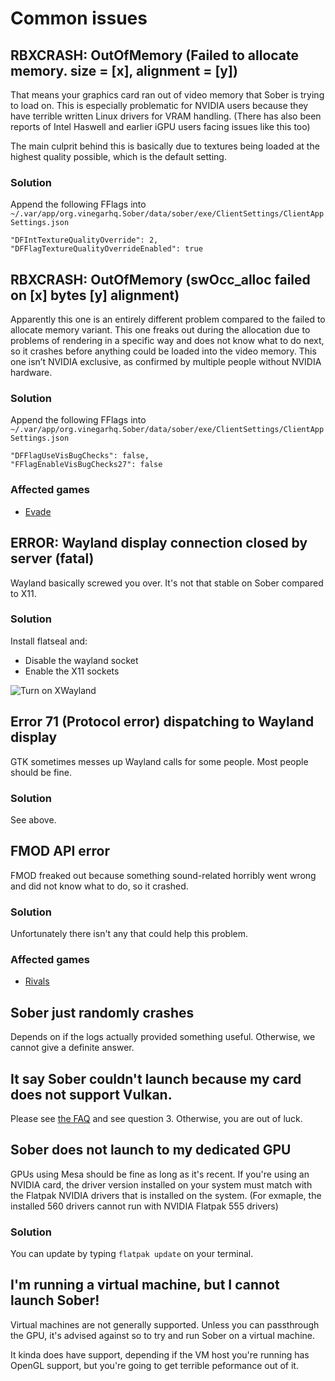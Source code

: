 # Common issues

## RBXCRASH: OutOfMemory (Failed to allocate memory. size = [x], alignment = [y])

That means your graphics card ran out of video memory that Sober is trying to load on. This is especially problematic for NVIDIA users because they have terrible written Linux drivers for VRAM handling. (There has also been reports of Intel Haswell and earlier iGPU users facing issues like this too)

The main culprit behind this is basically due to textures being loaded at the highest quality possible, which is the default setting.

### Solution
Append the following FFlags into `~/.var/app/org.vinegarhq.Sober/data/sober/exe/ClientSettings/ClientAppSettings.json`

```
"DFIntTextureQualityOverride": 2,
"DFFlagTextureQualityOverrideEnabled": true
```

## RBXCRASH: OutOfMemory (swOcc_alloc failed on [x] bytes [y] alignment)
Apparently this one is an entirely different problem compared to the failed to allocate memory variant. This one freaks out during the allocation due to problems of rendering in a specific way and does not know what to do next, so it crashes before anything could be loaded into the video memory. This one isn’t NVIDIA exclusive, as confirmed by multiple people without NVIDIA hardware.

### Solution
Append the following FFlags into `~/.var/app/org.vinegarhq.Sober/data/sober/exe/ClientSettings/ClientAppSettings.json`

```
"DFFlagUseVisBugChecks": false,
"FFlagEnableVisBugChecks27": false
```

### Affected games
- [Evade](https://www.roblox.com/games/9872472334)

## ERROR: Wayland display connection closed by server (fatal)
Wayland basically screwed you over. It's not that stable on Sober compared to X11.

### Solution
Install flatseal and:
- Disable the wayland socket
- Enable the X11 sockets

![Turn on XWayland](../images/xwaylandforever.png)

## Error 71 (Protocol error) dispatching to Wayland display
GTK sometimes messes up Wayland calls for some people. Most people should be fine.

### Solution
See above.

## FMOD API error
FMOD freaked out because something sound-related horribly went wrong and did not know what to do, so it crashed.

### Solution
Unfortunately there isn't any that could help this problem.

### Affected games
- [Rivals](https://www.roblox.com/games/17625359962)

## Sober just randomly crashes
Depends on if the logs actually provided something useful. Otherwise, we cannot give a definite answer.

## It say Sober couldn't launch because my card does not support Vulkan.
Please see [the FAQ](https://soberdocs.github.io/docs/FAQ.html) and see question 3. Otherwise, you are out of luck.

## Sober does not launch to my dedicated GPU
GPUs using Mesa should be fine as long as it's recent. If you're using an NVIDIA card, the driver version installed on your system must match with the Flatpak NVIDIA drivers that is installed on the system. (For exmaple, the installed 560 drivers cannot run with NVIDIA Flatpak 555 drivers)

### Solution
You can update by typing `flatpak update` on your terminal.

## I'm running a virtual machine, but I cannot launch Sober!
Virtual machines are not generally supported. Unless you can passthrough the GPU, it's advised against so to try and run Sober on a virtual machine.

<p class="tiny">It kinda does have support, depending if the VM host you're running has OpenGL support, but you're going to get terrible peformance out of it.<p>